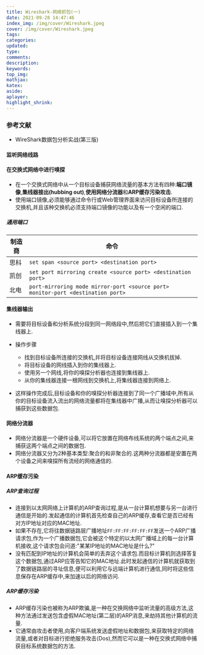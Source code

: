 ```yaml
---
title: Wireshark-网络抓包(一)
date: 2021-09-28 14:47:46
index_img: /img/cover/Wireshark.jpeg
cover: /img/cover/Wireshark.jpeg
tags:
categories:
updated:
type:
comments:
description:
keywords:
top_img:
mathjax:
katex:
aside:
aplayer:
highlight_shrink:
---
```


### 参考文献

* WireShark数据包分析实战(第三版)

#### 监听网络线路

#### 在交换式网络中进行嗅探

* 在一个交换式网络中从一个目标设备捕获网络流量的基本方法有四种:**端口镜像**,**集线器接出(hubbing out)**,**使用网络分流器**和**ARP缓存污染攻击**.
* 使用端口镜像,必须能够通过命令行或Web管理界面来访问目标设备所连接的交换机,并且该种交换机必须支持端口镜像的功能以及有一个空闲的端口.

##### 通用端口

| 制造商 | 命令                                                         |
| ------ | ------------------------------------------------------------ |
| 思科   | `set span <source port> <destination port>`                  |
| 凯创   | `set port mirroring create <source port> <destination port>` |
| 北电   | `port-mirroring mode mirror-port <source port> monitor-port <destination port>` |

#### 集线器输出

* 需要将目标设备和分析系统分段到同一网络段中,然后把它们直接插入到一个集线器上.

* 操作步骤
  * 找到目标设备所连接的交换机,并将目标设备连接网线从交换机拔掉.
  * 将目标设备的网线插入到你的集线器上.
  * 使用另一个网线,将你的嗅探分析器也连接到集线器上.
  * 从你的集线器连接一根网线到交换机上,将集线器连接到网络上.
* 这样操作完成后,目标设备和你的嗅探分析器连接到了同一个广播域中,所有从你的目标设备流入流出的网络流量都将在集线器中广播,从而让嗅探分析器可以捕获到这些数据包.

#### 网络分流器

* 网络分流器是一个硬件设备,可以将它放置在网络布线系统的两个端点之间,来捕获这两个端点之间的数据包.
* 网络分流器又分为2种基本类型:聚合的和非聚合的.这两种分流器都是安置在两个设备之间来嗅探所有流经的网络通信的.

#### ARP缓存污染

##### ARP查询过程

* 连接到以太网网络上计算机的ARP查询过程,是从一台计算机想要与另一台进行通信是开始的.发起通信的计算机首先检查自己的ARP缓存,查看它是否已经有对方IP地址对应的MAC地址.
* 如果不存在,它将往数据链路层广播地址`FF:FF:FF:FF:FF:FF`发送一个ARP广播请求包,作为一个广播数据包,它会被这个特定的以太网广播域上的每一台计算机接收,这个请求包会问道:"某某IP地址的MAC地址是什么?"
* 没有匹配到IP地址的计算机会简单的丢弃这个请求包.而目标计算机则选择答复这个数据包,通过ARP应答告知它的MAC地址.此时发起通信的计算机就获取到了数据链路层的寻址信息,便可以利用它与远端计算机进行通信,同时将这些信息保存在ARP缓存中,来加速以后的网络访问.

##### ARP缓存污染

* ARP缓存污染也被称为ARP欺骗,是一种在交换网络中监听流量的高级方法,这种方法通过发送包含虚假MAC地址(第二层)的ARP消息,来劫持其他计算机的流量.
* 它通常由攻击者使用,向客户端系统发送虚假地址和数据包,来获取特定的网络流量,或者对目标进行拒绝服务攻击(Dos),然而它可以是一种在交换式网络中捕获目标系统数据包的方法.

